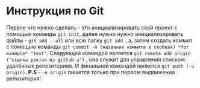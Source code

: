 # Инструкция по Git

Первое что нужно сделать - это инициализировать свой проект с помощью команды `git init`, далее нужно нужно инициализировать файлы - `git add --all` или всю папку `git add .`а, затем создать коммит с помощью команды `git commit -m (название коммита в скобках) *for example* "test"`. Следующей командой является `git remote add origin ("ссылка взятая из github'a")` , она служит для управления списком удалённых репозиториев. И финальной командой является `git push (-u origin)`. **P.S** - `-u origin` пишется только при первом выдвижении репозитория!
